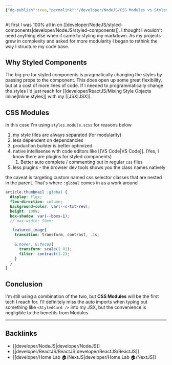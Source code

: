 ```yaml
---
{"dg-publish":true,"permalink":"/developer/NodeJS/CSS Modules vs Styled Components/","noteIcon":""}
---
```


At first I was 100% all in on [[developer/NodeJS/styled-components\|developer/NodeJS/styled-components]]. I thought I wouldn't need anything else when it came to styling my markdown. As my projects grew in complexity and asked for more modularity I began to rethink the way I structure my code base. 

## Why Styled Components
The big pro for styled components is pragmatically changing the styles by passing props to the component. This does open up some great flexibility,  but at a cost of more lines of code. If I needed to programmatically change the styles I'd just reach for [[developer/ReactJS/Mixing Style Objects Inline\|Inline styles]] with my [[JSX\|JSX]]. 

## CSS Modules
In this case I'm using `styles.module.scss` for reasons below

1. my style files are always separated (for modularity)
2. less dependent on dependancies
3. production builder is better optimized
4. native intellisense with code editors like [[VS Code\|VS Code]]. (Yes, I know there are plugins for styled components)
	1. Better auto complete / commenting out in regular `css` files
5. less plugins - the browser dev tools shows you the class names natively

the caveat is targeting custom named css selector classes that are nested in the parent. That's where `:global` comes in as a work around

```scss
article.thumbnail :global {
  display: flex;
  flex-direction: column;
  background-color: var(--c-txt-rev);
  height: 100%;
  box-shadow: var(--boxs-1);
  // max-width: 50em;

  .featured_image{
    transition: transform, contrast, .3s;
    
    &:hover, &:focus{
      transform: scale(1.01);
      filter: contrast(1.2);
    }
  }
}
```

## Conclusion
I'm still using a combination of the two, but **CSS Modules** will be the first tech I reach for. I'll definitely miss the auto imports when typing out something like `<StyledCard />` into my JSX, but the convenience is negligible to the benefits from Modules 

---
## Backlinks
- [[developer/NodeJS\|developer/NodeJS]]
- [[developer/ReactJS/ReactJS\|developer/ReactJS/ReactJS]]
- [[developer/Home Lab 🏠/NextJS\|developer/Home Lab 🏠/NextJS]]